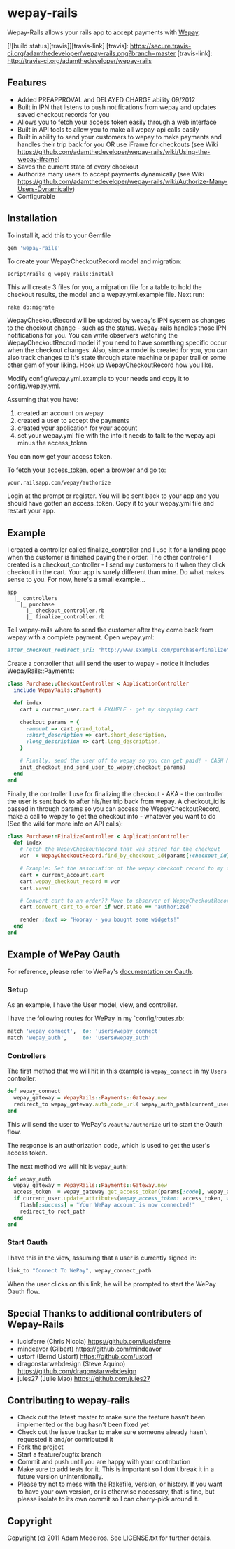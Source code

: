 # wepay-rails

Wepay-Rails allows your rails app to accept payments with [Wepay](http://www.wepay.com).

[![build status][travis]][travis-link]
[travis]: https://secure.travis-ci.org/adamthedeveloper/wepay-rails.png?branch=master
[travis-link]: http://travis-ci.org/adamthedeveloper/wepay-rails

## Features

* Added PREAPPROVAL and DELAYED CHARGE ability 09/2012
* Built in IPN that listens to push notifications from wepay and updates saved checkout records for you
* Allows you to fetch your access token easily through a web interface
* Built in API tools to allow you to make all wepay-api calls easily
* Built in ability to send your customers to wepay to make payments and handles their trip back for you OR use iFrame for checkouts (see Wiki https://github.com/adamthedeveloper/wepay-rails/wiki/Using-the-wepay-iframe)
* Saves the current state of every checkout
* Authorize many users to accept payments dynamically (see Wiki https://github.com/adamthedeveloper/wepay-rails/wiki/Authorize-Many-Users-Dynamically)
* Configurable

## Installation

To install it, add this to your Gemfile

```ruby
gem 'wepay-rails'
```

To create your WepayCheckoutRecord model and migration:

```console
script/rails g wepay_rails:install
```

This will create 3 files for you, a migration file for a table to hold the checkout results, the model and a wepay.yml.example file. Next run:

```console
rake db:migrate
```

WepayCheckoutRecord will be updated by wepay's IPN system as changes to the checkout change - such as the status.
Wepay-rails handles those IPN notifications for you. You can write observers watching the WepayCheckoutRecord model if you need to have
something specific occur when the checkout changes. Also, since a model is created for you, you can also track changes to it's state
through state machine or paper trail or some other gem of your liking. Hook up WepayCheckoutRecord how you like.

Modify config/wepay.yml.example to your needs and copy it to config/wepay.yml.

Assuming that you have:

1. created an account on wepay
2. created a user to accept the payments
3. created your application for your account
4. set your wepay.yml file with the info it needs to talk to the wepay api minus the access_token

You can now get your access token.

To fetch your access_token, open a browser and go to:

```console
your.railsapp.com/wepay/authorize
```

Login at the prompt or register. You will be sent back to your app and you should have gotten an access_token. Copy it to your wepay.yml
file and restart your app.

## Example

I created a controller called finalize_controller and I use it for a landing page when the customer is finished paying
their order. The other controller I created is a checkout_controller - I send my customers to it when they click checkout
in the cart. Your app is surely different than mine. Do what makes sense to you.
For now, here's a small example...

```
app
  |_ controllers
    |_ purchase
      |_ checkout_controller.rb
      |_ finalize_controller.rb
```

Tell wepay-rails where to send the customer after they come back from wepay with a complete payment. Open wepay.yml:

```ruby
after_checkout_redirect_uri: "http://www.example.com/purchase/finalize"
```

Create a controller that will send the user to wepay - notice it includes WepayRails::Payments:

```ruby
class Purchase::CheckoutController < ApplicationController
  include WepayRails::Payments

  def index
    cart = current_user.cart # EXAMPLE - get my shopping cart

    checkout_params = {
      :amount => cart.grand_total,
      :short_description => cart.short_description,
      :long_description => cart.long_description,
    }

    # Finally, send the user off to wepay so you can get paid! - CASH MONEY
    init_checkout_and_send_user_to_wepay(checkout_params)
  end
end
```

Finally, the controller I use for finalizing the checkout - AKA - the controller the user is sent back to after his/her trip back from
wepay. A checkout_id is passed in through params so you can access the WepayCheckoutRecord, make a call to
wepay to get the checkout info - whatever you want to do (See the wiki for more info on API calls):

```ruby
class Purchase::FinalizeController < ApplicationController
  def index
    # Fetch the WepayCheckoutRecord that was stored for the checkout
    wcr  = WepayCheckoutRecord.find_by_checkout_id(params[:checkout_id])

    # Example: Set the association of the wepay checkout record to my cart - then, on to order.
    cart = current_account.cart
    cart.wepay_checkout_record = wcr
    cart.save!

    # Convert cart to an order?? Move to observer of WepayCheckoutRecord??
    cart.convert_cart_to_order if wcr.state == 'authorized'

    render :text => "Hooray - you bought some widgets!"
  end
end
```

## Example of WePay Oauth

For reference, please refer to WePay's [documentation on Oauth](https://www.wepay.com/developer/reference/oauth2).

### Setup

As an example, I have the User model, view, and controller.

I have the following routes for WePay in my `config/routes.rb:

```ruby
match 'wepay_connect',  to: 'users#wepay_connect'
match 'wepay_auth',     to: 'users#wepay_auth'
```

### Controllers

The first method that we will hit in this example is `wepay_connect` in my `Users` controller:

```ruby
def wepay_connect
  wepay_gateway = WepayRails::Payments::Gateway.new
  redirect_to wepay_gateway.auth_code_url( wepay_auth_path(current_user, only_path: false) )
end
```

This will send the user to WePay's `/oauth2/authorize` uri to start the Oauth flow.

The response is an authorization code, which is used to get the user's access token.

The next method we will hit is `wepay_auth`:

```ruby
def wepay_auth
  wepay_gateway = WepayRails::Payments::Gateway.new
  access_token  = wepay_gateway.get_access_token(params[:code], wepay_auth_path(current_user, :only_path => false) )
  if current_user.update_attributes(wepay_access_token: access_token, wepay_user_id: wepay_gateway.account_id)
    flash[:success] = "Your WePay account is now connected!"
    redirect_to root_path
  end
end
```

### Start Oauth

I have this in the view, assuming that a user is currently signed in:

```ruby
link_to "Connect To WePay", wepay_connect_path
```

When the user clicks on this link, he will be prompted to start the WePay Oauth flow.

## Special Thanks to additional contributers of Wepay-Rails
* lucisferre (Chris Nicola) https://github.com/lucisferre
* mindeavor (Gilbert) https://github.com/mindeavor
* ustorf (Bernd Ustorf) https://github.com/ustorf
* dragonstarwebdesign (Steve Aquino) https://github.com/dragonstarwebdesign
* jules27 (Julie Mao) https://github.com/jules27

## Contributing to wepay-rails
 
* Check out the latest master to make sure the feature hasn't been implemented or the bug hasn't been fixed yet
* Check out the issue tracker to make sure someone already hasn't requested it and/or contributed it
* Fork the project
* Start a feature/bugfix branch
* Commit and push until you are happy with your contribution
* Make sure to add tests for it. This is important so I don't break it in a future version unintentionally.
* Please try not to mess with the Rakefile, version, or history. If you want to have your own version, or is otherwise necessary, that is fine, but please isolate to its own commit so I can cherry-pick around it.

## Copyright

Copyright (c) 2011 Adam Medeiros. See LICENSE.txt for further details.
